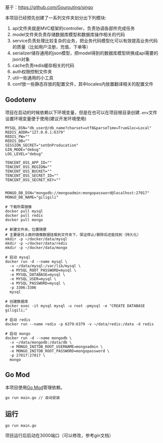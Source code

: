 基于：https://github.com/Gourouting/singo

本项目已经预先创建了一系列文件夹划分出下列模块:

1. api文件夹就是MVC框架的controller，负责协调各部件完成任务
2. model文件夹负责存储数据库模型和数据库操作相关的代码
3. service负责处理比较复杂的业务，把业务代码模型化可以有效提高业务代码的质量（比如用户注册，充值，下单等）
4. serializer储存通用的json模型，把model得到的数据库模型转换成api需要的json对象
5. cache负责redis缓存相关的代码
6. auth权限控制文件夹
7. util一些通用的小工具
8. conf放一些静态存放的配置文件，其中locales内放置翻译相关的配置文件


## Godotenv

项目在启动的时候依赖以下环境变量，但是在也可以在项目根目录创建`.env`文件设置环境变量便于使用(建议开发环境使用)

```shell
MYSQL_DSN="db_user@/db_name?charset=utf8&parseTime=True&loc=Local"
REDIS_ADDR="127.0.0.1:6379"
REDIS_PW=""
REDIS_DB=""
SESSION_SECRET="setOnProducation"
GIN_MODE="debug"
LOG_LEVEL="debug"

TENCENT_OSS_APP_ID=""
TENCENT_OSS_REGION=""
TENCENT_OSS_BUCKET=""
TENCENT_OSS_SECRET_ID=""
TENCENT_OSS_SECRET_KEY=""


MONGO_DB_DSN="mongodb://mongoadmin:mongopassword@localhost:27017"
MONGO_DB_NAME="giligili"
```

```shell
# 下载所需镜像
docker pull mysql
docker pull redis
docker pull mongo

# 新建文件夹，位置随便
# 主要是将上面的镜像数据挂载到文件夹下，保证停止/删除后还能找到（持久化）
mkdir -p ~/docker/data/mysql
mkdir -p ~/docker/data/redis
mkdir -p ~/docker/data/mongo
```

```shell
# 启动 mysql
docker run -d --name mysql \
  -v ~/data/mysql:/var/lib/mysql \
  -e MYSQL_ROOT_PASSWORD=mysql \
  -e MYSQL_DATABASE=mysql \
  -e MYSQL_USER=mysql \
  -e MYSQL_PASSWORD=mysql \
  -p 3306:3306
  mysql

# 创建数据库
docker exec -it mysql mysql -u root -pmysql -e "CREATE DATABASE giligili;"
```

```shell
# 启动 redis
docker run --name redis -p 6379:6379 -v ~/data/redis:/data -d redis
```

```shell
# 启动 mongo
docker run -d --name mongodb \
  -v ~/data/mongodb:/data/db \
  -e MONGO_INITDB_ROOT_USERNAME=mongoadmin \
  -e MONGO_INITDB_ROOT_PASSWORD=mongopassword \
  -p 27017:27017 \
  mongo

```

## Go Mod

本项目使用[Go Mod](https://github.com/golang/go/wiki/Modules)管理依赖。

```shell
go run main.go // 自动安装
```

## 运行

```shell
go run main.go
```

项目运行后启动在3000端口（可以修改，参考gin文档）